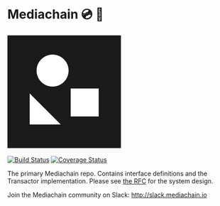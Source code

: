 # Mediachain 💿 🔗
![logo](mediachain_logo_small.png)

[![Build Status](https://travis-ci.org/mediachain/mediachain.svg?branch=master)](https://travis-ci.org/mediachain/mediachain)
[![Coverage Status](https://coveralls.io/repos/github/mediachain/mediachain/badge.svg?branch=master)](https://coveralls.io/github/mediachain/mediachain?branch=master)

The primary Mediachain repo. Contains interface definitions and the Transactor implementation. Please see [the RFC](rfc/mediachain-rfc-2.md) for the system design.

Join the Mediachain community on Slack: http://slack.mediachain.io
